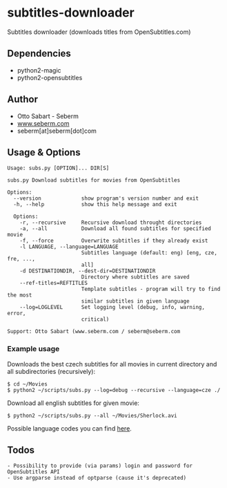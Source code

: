 subtitles-downloader
======================
Subtitles downloader (downloads titles from OpenSubtitles.com)


Dependencies
------------
* python2-magic
* python2-opensubtitles


Author
------
* Otto Sabart - Seberm
* www.seberm.com
* seberm[at]seberm[dot]com


Usage & Options
---------------
```
Usage: subs.py [OPTION]... DIR[S]

subs.py Download subtitles for movies from OpenSubtitles

Options:
  --version             show program's version number and exit
  -h, --help            show this help message and exit

  Options:
    -r, --recursive     Recursive download throught directories
    -a, --all           Download all found subtitles for specified movie
    -f, --force         Overwrite subtitles if they already exist
    -l LANGUAGE, --language=LANGUAGE
                        Subtitles language (default: eng) [eng, cze, fre, ...,
                        all]
    -d DESTINATIONDIR, --dest-dir=DESTINATIONDIR
                        Directory where subtitles are saved
    --ref-titles=REFTITLES
                        Template subtitles - program will try to find the most
                        similar subtitles in given language
    --log=LOGLEVEL      Set logging level (debug, info, warning, error,
                        critical)

Support: Otto Sabart (www.seberm.com / seberm@seberm.com
```

### Example usage
Downloads the best czech subtitles for all movies in current directory and all subdirectories (recursively):

```
$ cd ~/Movies
$ python2 ~/scripts/subs.py --log=debug --recursive --language=cze ./
```

Download all english subtitles for given movie:
```
$ python2 ~/scripts/subs.py --all ~/Movies/Sherlock.avi
```


Possible language codes you can find [here](https://en.wikipedia.org/wiki/List_of_ISO_639-2_codes).


Todos
-----
```
- Possibility to provide (via params) login and password for OpenSubtitles API
- Use argparse instead of optparse (cause it's deprecated)
```
